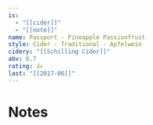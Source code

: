 ```yaml
---
is:
  - "[[cider]]"
  - "[[note]]"
name: Passport - Pineapple Passionfruit
style: Cider - Traditional - Apfelwein
cidery: "[[Schilling Cider]]"
abv: 6.7
rating: 👍
last: "[[2017-06]]"
---
```

# Notes

